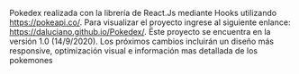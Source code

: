 Pokedex realizada con la librería de React.Js mediante Hooks utilizando https://pokeapi.co/.
Para visualizar el proyecto ingrese al siguiente enlance: https://daluciano.github.io/Pokedex/.
Ëste proyecto se encuentra en la versión 1.0 (14/9/2020). 
Los próximos cambios incluirán un diseño más responsive, optimización visual e información mas detallada de los pokemones
